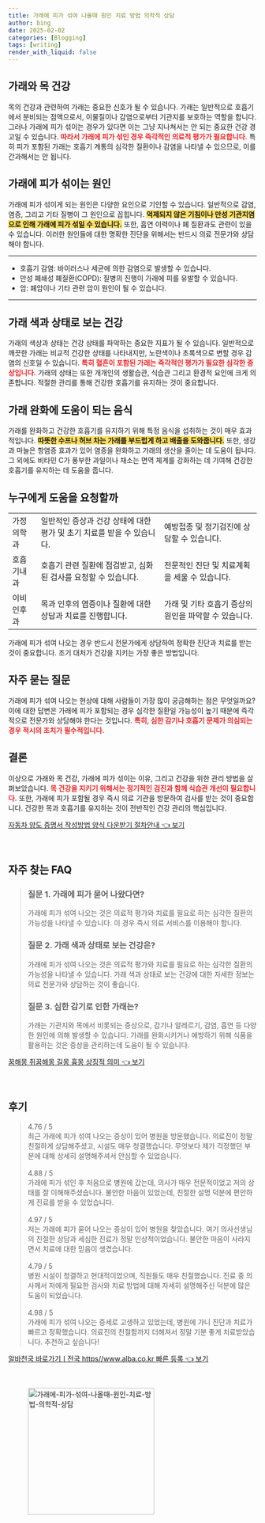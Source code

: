 ```yaml
---
title: 가래에 피가 섞여 나올때 원인 치료 방법 의학적 상담
author: bing
date: 2025-02-02
categories: [Blogging]
tags: [writing]
render_with_liquid: false
---
```



<h2 id='가래와 목 건강'>가래와 목 건강</h2>

<p>목의 건강과 관련하여 가래는 중요한 신호가 될 수 있습니다. 가래는 일반적으로 호흡기에서 분비되는 점액으로서, 이물질이나 감염으로부터 기관지를 보호하는 역할을 합니다. 그러나 가래에 피가 섞이는 경우가 있다면 이는 그냥 지나쳐서는 안 되는 중요한 건강 경고일 수 있습니다. <b><span style="color: #ee2323;">따라서 가래에 피가 섞인 경우 즉각적인 의료적 평가가 필요합니다.</span></b> 특히 피가 포함된 가래는 호흡기 계통의 심각한 질환이나 감염을 나타낼 수 있으므로, 이를 간과해서는 안 됩니다.</p>

<h2 id='가래에 피가 섞이는 원인'>가래에 피가 섞이는 원인</h2>

<p>가래에 피가 섞이게 되는 원인은 다양한 요인으로 기인할 수 있습니다. 일반적으로 감염, 염증, 그리고 기타 질병이 그 원인으로 꼽힙니다. <b><span style="background-color: #ffe066;">억제되지 않은 기침이나 만성 기관지염으로 인해 가래에 피가 섞일 수 있습니다.</span></b> 또한, 흡연 이력이나 폐 질환과도 관련이 있을 수 있습니다. 이러한 원인들에 대한 명확한 진단을 위해서는 반드시 의료 전문가와 상담해야 합니다.</p>

<hr />

<ul>
    <li>호흡기 감염: 바이러스나 세균에 의한 감염으로 발생할 수 있습니다.</li>
    <li>만성 폐쇄성 폐질환(COPD): 질병의 진행이 가래에 피를 유발할 수 있습니다.</li>
    <li>암: 폐암이나 기타 관련 암이 원인이 될 수 있습니다.</li>
</ul>

<hr />

<h2 id='가래 색과 상태로 보는 건강'>가래 색과 상태로 보는 건강</h2>

<p>가래의 색상과 상태는 건강 상태를 파악하는 중요한 지표가 될 수 있습니다. 일반적으로 깨끗한 가래는 비교적 건강한 상태를 나타내지만, 노란색이나 초록색으로 변할 경우 감염의 신호일 수 있습니다. <b><span style="color: #ee2323;">특히 혈흔이 포함된 가래는 즉각적인 평가가 필요한 심각한 증상입니다.</span></b> 가래의 상태는 또한 개개인의 생활습관, 식습관 그리고 환경적 요인에 크게 의존합니다. 적절한 관리를 통해 건강한 호흡기를 유지하는 것이 중요합니다.</p>

<h2 id='가래 완화에 도움이 되는 음식'>가래 완화에 도움이 되는 음식</h2>

<p>가래를 완화하고 건강한 호흡기를 유지하기 위해 특정 음식을 섭취하는 것이 매우 효과적입니다. <b><span style="background-color: #ffe066;">따뜻한 수프나 허브 차는 가래를 부드럽게 하고 배출을 도와줍니다.</span></b> 또한, 생강과 마늘은 항염증 효과가 있어 염증을 완화하고 가래의 생산을 줄이는 데 도움이 됩니다. 그 외에도 비타민 C가 풍부한 과일이나 채소는 면역 체계를 강화하는 데 기여해 건강한 호흡기를 유지하는 데 도움을 줍니다.</p>

<h2 id='누구에게 도움을 요청할까'>누구에게 도움을 요청할까</h2>

<table>
    <tr>
        <td>가정의학과</td>
        <td>일반적인 증상과 건강 상태에 대한 평가 및 초기 치료를 받을 수 있습니다.</td>
        <td>예방접종 및 정기검진에 상담할 수 있습니다.</td>
    </tr>
    <tr>
        <td>호흡기내과</td>
        <td>호흡기 관련 질환에 점검받고, 심화된 검사를 요청할 수 있습니다.</td>
        <td>전문적인 진단 및 치료계획을 세울 수 있습니다.</td>
    </tr>
    <tr>
        <td>이비인후과</td>
        <td>목과 인후의 염증이나 질환에 대한 상담과 치료를 진행합니다.</td>
        <td>가래 및 기타 호흡기 증상의 원인을 파악할 수 있습니다.</td>
    </tr>
</table>

<p>가래에 피가 섞여 나오는 경우 반드시 전문가에게 상담하여 정확한 진단과 치료를 받는 것이 중요합니다. 조기 대처가 건강을 지키는 가장 좋은 방법입니다.</p>

<h2 id='자주 묻는 질문'>자주 묻는 질문</h2>

<p>가래에 피가 섞여 나오는 현상에 대해 사람들이 가장 많이 궁금해하는 점은 무엇일까요? 이에 대한 답변은 가래에 피가 포함되는 경우 심각한 질환일 가능성이 높기 때문에 즉각적으로 전문가와 상담해야 한다는 것입니다. <b><span style="color: #ee2323;">특히, 심한 감기나 호흡기 문제가 의심되는 경우 적시의 조치가 필수적입니다.</span></b></p>

<h2 id='결론'>결론</h2>

<p>이상으로 가래와 목 건강, 가래에 피가 섞이는 이유, 그리고 건강을 위한 관리 방법을 살펴보았습니다. <b><span style="color: #ee2323;">목 건강을 지키기 위해서는 정기적인 검진과 함께 식습관 개선이 필요합니다.</span></b> 또한, 가래에 피가 포함될 경우 즉시 의료 기관을 방문하여 검사를 받는 것이 중요합니다. 건강한 목과 호흡기를 유지하는 것이 전반적인 건강 관리의 핵심입니다.</p>


<p><a class="click-button" title="자동차 양도 증명서 작성방법 양식 다운받기 절차안내" href="https://blackassets.github.io/posts/%EC%9E%90%EB%8F%99%EC%B0%A8-%EC%96%91%EB%8F%84-%EC%A6%9D%EB%AA%85%EC%84%9C-%EC%9E%91%EC%84%B1%EB%B0%A9%EB%B2%95-%EC%96%91%EC%8B%9D-%EB%8B%A4%EC%9A%B4%EB%B0%9B%EA%B8%B0-%EC%A0%88%EC%B0%A8%EC%95%88%EB%82%B4/" rel="dofollow">자동차 양도 증명서 작성방법 양식 다운받기 절차안내 👈 보기</a></p><br>
<h2 id='자주_찾는_FAQ'>자주 찾는 FAQ</h2>
<div itemscope="" itemtype="https://schema.org/FAQPage">
<blockquote>
<div itemscope="" itemprop="mainEntity" itemtype="https://schema.org/Question">
<h3 itemprop="name">질문 1. 가래에 피가 묻어 나왔다면?</h3>
<div itemscope="" itemprop="acceptedAnswer" itemtype="https://schema.org/Answer">
<span itemprop="text">
<p>가래에 피가 섞여 나오는 것은 의료적 평가와 치료를 필요로 하는 심각한 질환의 가능성을 나타낼 수 있습니다. 이 경우 즉시 의료 서비스를 이용해야 합니다.</p>
</span>
</div>
</div>
<div itemscope="" itemprop="mainEntity" itemtype="https://schema.org/Question">
<h3 itemprop="name">질문 2. 가래 색과 상태로 보는 건강은?</h3>
<div itemscope="" itemprop="acceptedAnswer" itemtype="https://schema.org/Answer">
<span itemprop="text">
<p>가래에 피가 섞여 나오는 것은 의료적 평가와 치료를 필요로 하는 심각한 질환의 가능성을 나타낼 수 있습니다. 가래 색과 상태로 보는 건강에 대한 자세한 정보는 의료 전문가와 상담하는 것이 좋습니다.</p>
</span>
</div>
</div>
<div itemscope="" itemprop="mainEntity" itemtype="https://schema.org/Question">
<h3 itemprop="name">질문 3. 심한 감기로 인한 가래는?</h3>
<div itemscope="" itemprop="acceptedAnswer" itemtype="https://schema.org/Answer">
<span itemprop="text">
<p>가래는 기관지와 목에서 비롯되는 증상으로, 감기나 알레르기, 감염, 흡연 등 다양한 원인에 의해 발생할 수 있습니다. 가래를 완화시키거나 예방하기 위해 식품을 활용하는 것은 증상을 관리하는데 도움이 될 수 있습니다.</p>
</span>
</div>
</div>
</blockquote>
</div>
<p><a class="click-button" title="꿈해몽 쥐꿈해몽 길몽 흉몽 상징적 의미" href="https://blackassets.github.io/posts/%EA%BF%88%ED%95%B4%EB%AA%BD-%EC%A5%90%EA%BF%88%ED%95%B4%EB%AA%BD-%EA%B8%B8%EB%AA%BD-%ED%9D%89%EB%AA%BD-%EC%83%81%EC%A7%95%EC%A0%81-%EC%9D%98%EB%AF%B8/" rel="dofollow">꿈해몽 쥐꿈해몽 길몽 흉몽 상징적 의미 👈 보기</a></p><br>
<h2 id='후기'>후기</h2>
<div itemscope itemtype="https://schema.org/Product">
  <blockquote>
  <div itemprop="review" itemscope itemtype="https://schema.org/Review">
      <div itemprop="reviewRating" itemscope itemtype="https://schema.org/Rating"> <span itemprop="ratingValue">4.76</span> / <span itemprop="bestRating">5</span> </div>
      <span itemprop="reviewBody">최근 가래에 피가 섞여 나오는 증상이 있어 병원을 방문했습니다. 의료진이 정말 친절하게 상담해주셨고, 시설도 매우 청결했습니다. 무엇보다 제가 걱정했던 부분에 대해 상세히 설명해주셔서 안심할 수 있었습니다.</span>
  </div>
  <br>
  <div itemprop="review" itemscope itemtype="https://schema.org/Review">
      <div itemprop="reviewRating" itemscope itemtype="https://schema.org/Rating"> <span itemprop="ratingValue">4.88</span> / <span itemprop="bestRating">5</span> </div>
      <span itemprop="reviewBody">가래에 피가 섞인 후 처음으로 병원에 갔는데, 의사가 매우 전문적이었고 저의 상태를 잘 이해해주셨습니다. 불안한 마음이 있었는데, 친절한 설명 덕분에 편안하게 진료를 받을 수 있었습니다.</span>
  </div>
  <br>
  <div itemprop="review" itemscope itemtype="https://schema.org/Review">
      <div itemprop="reviewRating" itemscope itemtype="https://schema.org/Rating"> <span itemprop="ratingValue">4.97</span> / <span itemprop="bestRating">5</span> </div>
      <span itemprop="reviewBody">저는 가래에 피가 묻어 나오는 증상이 있어 병원을 찾았습니다. 여기 의사선생님의 친절한 상담과 세심한 진료가 정말 인상적이었습니다. 불안한 마음이 사라지면서 치료에 대한 믿음이 생겼습니다.</span>
  </div>
  <br>
  <div itemprop="review" itemscope itemtype="https://schema.org/Review">
      <div itemprop="reviewRating" itemscope itemtype="https://schema.org/Rating"> <span itemprop="ratingValue">4.79</span> / <span itemprop="bestRating">5</span> </div>
      <span itemprop="reviewBody">병원 시설이 청결하고 현대적이었으며, 직원들도 매우 친절했습니다. 진료 중 의사께서 저에게 필요한 검사와 치료 방법에 대해 자세히 설명해주신 덕분에 많은 도움이 되었습니다.</span>
  </div>
  <br>
  <div itemprop="review" itemscope itemtype="https://schema.org/Review">
      <div itemprop="reviewRating" itemscope itemtype="https://schema.org/Rating"> <span itemprop="ratingValue">4.98</span> / <span itemprop="bestRating">5</span> </div>
      <span itemprop="reviewBody">가래에 피가 섞여 나오는 증세로 고생하고 있었는데, 병원에 가니 진단과 치료가 빠르고 정확했습니다. 의료진의 친절함까지 더해져서 정말 기분 좋게 치료받았습니다. 추천하고 싶습니다!</span>
  </div>
  </blockquote>
</div>
<p><a class="click-button" title="알바천국 바로가기ㅣ전국 https//www.alba.co.kr 빠른 등록" href="https://blackassets.github.io/posts/%EC%95%8C%EB%B0%94%EC%B2%9C%EA%B5%AD-%EB%B0%94%EB%A1%9C%EA%B0%80%EA%B8%B0%E3%85%A3%EC%A0%84%EA%B5%AD-httpswww.alba.co.kr-%EB%B9%A0%EB%A5%B8-%EB%93%B1%EB%A1%9D/" rel="dofollow">알바천국 바로가기ㅣ전국 https//www.alba.co.kr 빠른 등록 👈 보기</a></p><br>
<figure class="image"><img src="https://blackassets.github.io/assets/img/thumbnail/가래에-피가-섞여-나올때-원인-치료-방법-의학적-상담.webp" alt="가래에-피가-섞여-나올때-원인-치료-방법-의학적-상담" width="256" height="256"></figure>